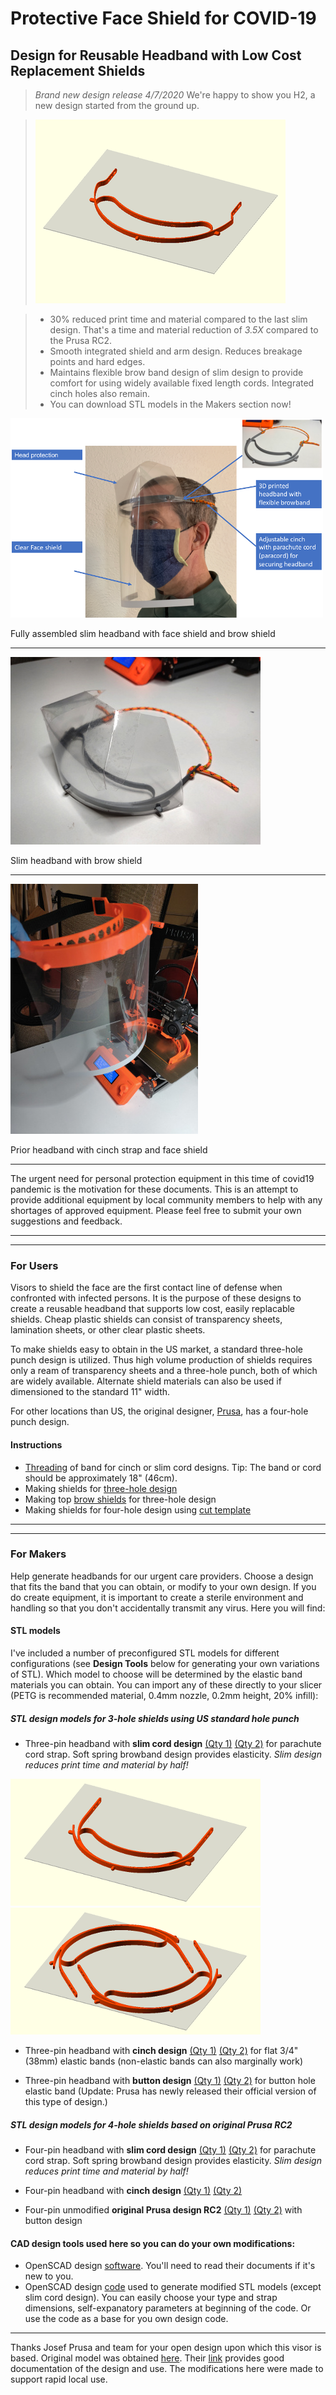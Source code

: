 # Protective Face Shield for COVID-19

## Design for Reusable Headband with Low Cost Replacement Shields

> *Brand new design release 4/7/2020*  We're happy to show you H2, a new design started from the ground up.

> ![H2](H2/images/h2_us.png)

> - 30% reduced print time and material compared to the last slim design.  That's a time and material reduction of *3.5X* compared to the Prusa RC2.
> - Smooth integrated shield and arm design.  Reduces breakage points and hard edges.
> - Maintains flexible brow band design of slim design to provide comfort for using widely available fixed length cords.  Integrated cinch holes also remain.
> - You can download STL models in the Makers section now!

![full assembled model](FullFaceHeadShield.png)

Fully assembled slim headband with face shield and brow shield

---

![headband and brow shield](slim_headband_headshield.jpg)

Slim headband with brow shield

---

![headband and face shield](IMG_20200325_170538_small.jpg)

Prior headband with cinch strap and face shield

---

The urgent need for personal protection equipment in this time of covid19 pandemic is the motivation for these documents.  This is an attempt to provide additional equipment by local community members to help with any shortages of approved equipment.  Please feel free to submit your own suggestions and feedback.


---
---

### For Users

Visors to shield the face are the first contact line of defense when confronted with infected persons.  It is the purpose of these designs to create a reusable headband that supports low cost, easily replacable shields.  Cheap plastic shields can consist of transparency sheets, lamination sheets, or other clear plastic sheets.

To make shields easy to obtain in the US market, a standard three-hole punch design is utilized.  Thus high volume production of shields requires only a ream of transparency sheets and a three-hole punch, both of which are widely available.  Alternate shield materials can also be used if dimensioned to the standard 11" width.

For other locations than US, the original designer, [Prusa](https://www.prusaprinters.org/prints/25857-prusa-protective-face-shield-rc1), has a four-hole punch design.

#### Instructions

- [Threading](LoopThread/ThreadInstructions.md) of band for cinch or slim cord designs.  Tip:  The band or cord should be approximately 18" (46cm).
- Making shields for [three-hole design](3HoleShieldInstructions.md)
- Making top [brow shields](BrowShieldInstructions.md) for three-hole design
- Making shields for four-hole design using [cut template](PrusaFaceShieldHolesRC2.pdf)

---
---

### For Makers

Help generate headbands for our urgent care providers. Choose a design that fits the band that you can obtain, or modify to your own design.  If you do create equipment, it is important to create a sterile environment and handling so that you don't accidentally transmit any virus.  Here you will find:

#### STL models
I've included a number of preconfigured STL models for different configurations (see **Design Tools** below for generating your own variations of STL).  Which model to choose will be determined by the elastic band materials you can obtain.  You can import any of these directly to your slicer (PETG is recommended material, 0.4mm nozzle, 0.2mm height, 20% infill):

##### STL design models for 3-hole shields using US standard hole punch
- Three-pin headband with **slim cord design** [(Qty 1)](stl/covid19_headband_3hole_cord_slim.stl) [(Qty 2)](stl/covid19_headband_3hole_cord_slim_qty2.stl) for parachute cord strap. Soft spring browband design provides elasticity.  *Slim design reduces print time and material by half!*

[![Slim design](covid19_headband_3hole_cord_slim.png)](stl/covid19_headband_3hole_cord_slim.stl) [![Slim design 2 pieces](covid19_headband_3hole_cord_slim2.png)](stl/covid19_headband_3hole_cord_slim_qty2.stl)

- Three-pin headband with **cinch design** [(Qty 1)](stl/covid19_headband_3hole_cinch.stl) [(Qty 2)](stl/covid19_headband_3hole_cinch_qty2.stl) for flat 3/4" (38mm) elastic bands (non-elastic bands can also marginally work)

- Three-pin headband with **button design** [(Qty 1)](stl/covid19_headband_3hole_button.stl) [(Qty 2)](stl/covid19_headband_3hole_button_qty2.stl) for button hole elastic band  (Update: Prusa has newly released their official version of this type of design.)

##### STL design models for 4-hole shields based on original Prusa RC2
- Four-pin headband with **slim cord design** [(Qty 1)](stl/covid19_headband_rc3_cord_slim.stl) [(Qty 2)](stl/covid19_headband_rc3_cord_slim_qty2.stl) for parachute cord strap. Soft spring browband design provides elasticity.  *Slim design reduces print time and material by half!*

- Four-pin headband with **cinch design** [(Qty 1)](stl/covid19_headband_rc2_cinch.stl) [(Qty 2)](stl/covid19_headband_rc2_cinch_qty2.stl)

- Four-pin unmodified **original Prusa design RC2** [(Qty 1)](stl/covid19_headband_rc2_button.stl) [(Qty 2)](stl/covid19_headband_rc2_button_qty2.stl) with button design 


#### CAD design tools used here so you can do your own modifications:

- OpenSCAD design [software](https://www.openscad.org/).  You'll need to read their documents if it's new to you.
- OpenSCAD design [code](covid19_headband_mods.scad) used to generate modified STL models (except slim cord design). You can easily choose your type and strap dimensions, self-expanatory parameters at beginning of the code.  Or use the code as a base for you own design code.

---

Thanks Josef Prusa and team for your open design upon which this visor is based.  Original model was obtained [here](https://www.prusaprinters.org/prints/25857-prusa-protective-face-shield-rc1).  Their [link](https://www.prusaprinters.org/prints/25857-prusa-protective-face-shield-rc1) provides good documentation of the design and use.  The modifications here were made to support rapid local use.
